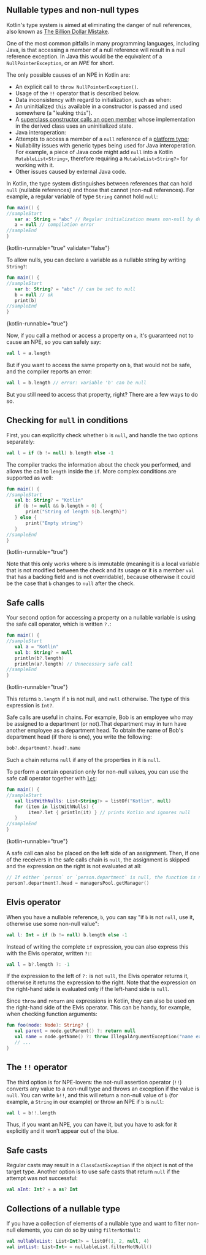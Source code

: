 [//]: # (title: Null safety)

## Nullable types and non-null types

Kotlin's type system is aimed at eliminating the danger of null references, also known as [The Billion Dollar Mistake](https://en.wikipedia.org/wiki/Tony_Hoare#Apologies_and_retractions).

One of the most common pitfalls in many programming languages, including Java, is that accessing a member of a null
reference will result in a null reference exception. In Java this would be the equivalent of a `NullPointerException`,
or an _NPE_ for short.

The only possible causes of an NPE in Kotlin are:

* An explicit call to `throw NullPointerException()`.
* Usage of the `!!` operator that is described below.
* Data inconsistency with regard to initialization, such as when:
* An uninitialized `this` available in a constructor is passed and used somewhere (a "leaking `this`").
* A [superclass constructor calls an open member](inheritance.md#derived-class-initialization-order) whose implementation
  in the derived class uses an uninitialized state.
* Java interoperation:
* Attempts to access a member of a `null` reference of a [platform type](java-interop.md#null-safety-and-platform-types);
* Nullability issues with generic types being used for Java interoperation. For example, a piece of Java code might add
  `null` into a Kotlin `MutableList<String>`, therefore requiring a `MutableList<String?>` for working with it.
* Other issues caused by external Java code.

In Kotlin, the type system distinguishes between references that can hold `null` (nullable references) and those that
cannot (non-null references).
For example, a regular variable of type `String` cannot hold `null`:

```kotlin
fun main() {
//sampleStart
   var a: String = "abc" // Regular initialization means non-null by default
   a = null // compilation error
//sampleEnd
}
```
{kotlin-runnable="true" validate="false"}

To allow nulls, you can declare a variable as a nullable string by writing `String?`:

```kotlin
fun main() {
//sampleStart
   var b: String? = "abc" // can be set to null
   b = null // ok
   print(b)
//sampleEnd
}
```
{kotlin-runnable="true"}

Now, if you call a method or access a property on `a`, it's guaranteed not to cause an NPE, so you can safely say:

```kotlin
val l = a.length
```

But if you want to access the same property on `b`, that would not be safe, and the compiler reports an error:

```kotlin
val l = b.length // error: variable 'b' can be null
```

But you still need to access that property, right? There are a few ways to do so.

## Checking for `null` in conditions

First, you can explicitly check whether `b` is `null`, and handle the two options separately:

```kotlin
val l = if (b != null) b.length else -1
```

The compiler tracks the information about the check you performed, and allows the call to `length` inside the `if`.
More complex conditions are supported as well:

```kotlin
fun main() {
//sampleStart
   val b: String? = "Kotlin"
   if (b != null && b.length > 0) {
       print("String of length ${b.length}")
   } else {
       print("Empty string")
   }
//sampleEnd
}
```
{kotlin-runnable="true"}

Note that this only works where `b` is immutable (meaning it is a local variable that is not modified between the check and its
usage or it is a member `val` that has a backing field and is not overridable), because otherwise it could be the case
that `b` changes to `null` after the check.

## Safe calls

Your second option for accessing a property on a nullable variable is using the safe call operator, which is written `?.`:

```kotlin
fun main() {
//sampleStart
   val a = "Kotlin"
   val b: String? = null
   println(b?.length)
   println(a?.length) // Unnecessary safe call
//sampleEnd
}
```
{kotlin-runnable="true"}

This returns `b.length` if `b` is not null, and `null` otherwise. The type of this expression is `Int?`.

Safe calls are useful in chains. For example, Bob is an employee who may be assigned to a department (or not).That department
may in turn have another employee as a department head. To obtain the name of Bob's department head (if there is one),
you write the following:

```kotlin
bob?.department?.head?.name
```

Such a chain returns `null` if any of the properties in it is `null`.

To perform a certain operation only for non-null values, you can use the safe call operator together with
[`let`](https://kotlinlang.org/api/latest/jvm/stdlib/kotlin/let.html):

```kotlin
fun main() {
//sampleStart
   val listWithNulls: List<String?> = listOf("Kotlin", null)
   for (item in listWithNulls) {
        item?.let { println(it) } // prints Kotlin and ignores null
   }
//sampleEnd
}
```
{kotlin-runnable="true"}

A safe call can also be placed on the left side of an assignment. Then, if one of the receivers in the safe calls chain
is `null`, the assignment is skipped and the expression on the right is not evaluated at all:

```kotlin
// If either `person` or `person.department` is null, the function is not called:
person?.department?.head = managersPool.getManager()
```

## Elvis operator

When you have a nullable reference, `b`, you can say "if `b` is not `null`, use it, otherwise use some non-null value":

```kotlin
val l: Int = if (b != null) b.length else -1
```

Instead of writing the complete `if` expression, you can also express this with the Elvis operator, written `?:`:

```kotlin
val l = b?.length ?: -1
```

If the expression to the left of `?:` is not `null`, the Elvis operator returns it, otherwise it returns the expression
to the right.
Note that the expression on the right-hand side is evaluated only if the left-hand side is `null`.

Since `throw` and `return` are expressions in Kotlin, they can also be used on
the right-hand side of the Elvis operator. This can be handy, for example, when checking function arguments:

```kotlin
fun foo(node: Node): String? {
   val parent = node.getParent() ?: return null
   val name = node.getName() ?: throw IllegalArgumentException("name expected")
   // ...
}
```

## The `!!` operator

The third option is for NPE-lovers: the not-null assertion operator (`!!`) converts any value to a non-null
type and throws an exception if the value is `null`. You can write `b!!`, and this will return a non-null value of `b`
(for example, a `String` in our example) or throw an NPE if `b` is `null`:

```kotlin
val l = b!!.length
```

Thus, if you want an NPE, you can have it, but you have to ask for it explicitly and it won’t appear out of the blue.

## Safe casts

Regular casts may result in a `ClassCastException` if the object is not of the target type.
Another option is to use safe casts that return `null` if the attempt was not successful:

```kotlin
val aInt: Int? = a as? Int
```

## Collections of a nullable type

If you have a collection of elements of a nullable type and want to filter non-null elements, you can do so by using
`filterNotNull`:

```kotlin
val nullableList: List<Int?> = listOf(1, 2, null, 4)
val intList: List<Int> = nullableList.filterNotNull()
```
